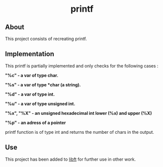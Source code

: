 <h1 align="center">
	printf
</h1>

## About 

This project consists of recreating printf.

## Implementation

This printf is partially implemented and only checks for the following cases :
  
<b>
  
"%c" - a var of type char.

"%s" - a var of type *char (a string).

"%d" - a var of type int.

"%u" - a var of type unsigned int.

"%x", "%X" - an unsigned hexadecimal int lower (%x) and upper (%X)

"%p" - an adress of a pointer

</b>

printf function is of type int and returns the number of chars in the output.

## Use

This project has been added to <a href="https://github.com/tiagohtavares/libft">libft</a> for further use in other work.

